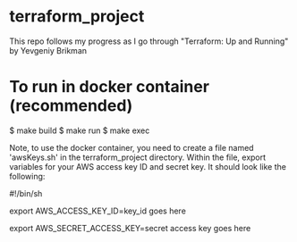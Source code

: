 # terraform_project
This repo follows my progress as I go through "Terraform: Up and Running" by Yevgeniy Brikman

# To run in docker container (recommended)
$ make build
$ make run
$ make exec

Note, to use the docker container, you need to create a file named 'awsKeys.sh' in the terraform_project directory. Within the file, export variables for your AWS access key ID and secret key. It should look like the following:

#!/bin/sh

export AWS_ACCESS_KEY_ID=<it>key_id goes here</it>

export AWS_SECRET_ACCESS_KEY=<it>secret access key goes here</it>

